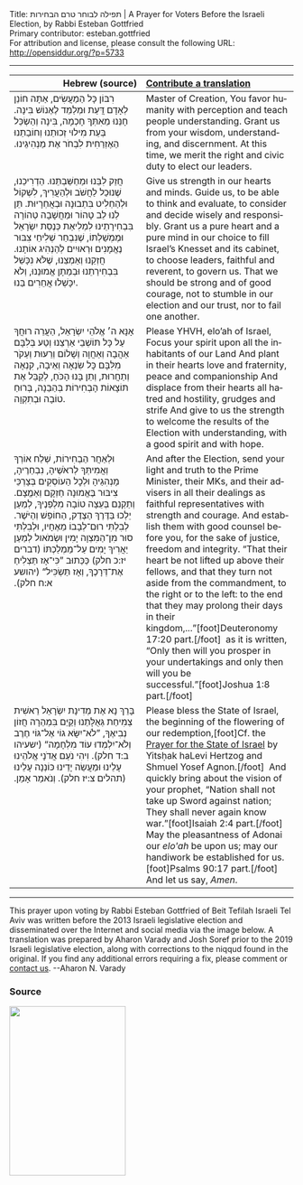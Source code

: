 <html>
<head></head>
<body>
Title: תפילה לבוחר טרם הבחירות | A Prayer for Voters Before the Israeli Election, by Rabbi Esteban Gottfried<br />
Primary contributor: esteban.gottfried<br />
For attribution and license, please consult the following URL: <a href="http://opensiddur.org/?p=5733">http://opensiddur.org/?p=5733</a>
<p />
<hr />

<table style="margin-left: auto;margin-right: auto;" class="draggable">
<thead><tr><th id="x" style="text-align: right;">Hebrew (source)</th><th style="text-align: left;"><a href="/contributing/upload/">Contribute a translation</a></th></tr></thead>
<tbody>
<tr><td style="vertical-align:top;" width="46%">
<div class="liturgy" lang="he">
רִבּוֹן כָּל הַמַעֲשִׂים,
אַתָּה חוֹנֵן לְאָדָם דֲּעַת 
וּמְלַמֵּד לֶאֶנוֹשׁ בִּינָה.
חָנֵּנוּ מֵאִתְּךָ חָכְמָה, בִּינָה וְהַשְׂכֵּל
בְּעֵת מִילוּי זְכוּתֵנוּ וְחוֹבַתֵנוּ הַאֶזְרַחִית
לִבְחֹר אֶת מַנְהִיגֵינוּ.‏
</span></div></td>
 
<td style="vertical-align:top;" width="53%"><div class="english" lang="en">
Master of Creation,
You favor humanity with perception
and teach people understanding. 
Grant us from your wisdom, understanding, and discernment. 
At this time, we merit the right and civic duty 
to elect our leaders.
</div></td></tr>


<tr><td style="vertical-align:top;" width="46%"><div class="liturgy" lang="he">
חֲזֵק לִבֵּנוּ וּמַחַשַּׁבְתֵּנוּ.
הַדְרִיכֵנוּ, שֶׁנוּכַל לַחֲשֹׁב וּלְהַעֲרִיךְ,
לִשְׁקוֹל וּלְהַחְלִיט בִּתְבוּנָה וּבְאֲחְרָיוּת.
תֵּן לַנוּ לֵב טָהוֹר וּמַחֲשָׁבָה טְהוֹרָה
בִּבְחִירָתֵינוּ לִמְלִיאַת כְּנֶסֵת יִשְׂרָאֵל וּמֶמְשַׁלְתּוֹ,
שֶׁנִבְחַר שְׁלִיחֵי צִבּוּר נֶאֱמָנִים וּרְאוּיִים לְהַנְהִיג אוֹתָנוּ.
חֲזְקֵנוּ וְאַמְצֵנוּ, 
שֶׁלֹּא נִכָּשֵׁל בִּבְחִירַתֵנוּ וּבְמַתָן אֱמוּנֵנוּ,
וְלֹא יִכָּשְׁלוּ אֲחֵרִים בַּנוּ.
</span></div></td>
 
<td style="vertical-align:top;" width="53%"><div class="english" lang="en">
Give us strength in our hearts and minds.
Guide us, to be able to think and evaluate, 
to consider and decide wisely and responsibly.
Grant us a pure heart and a pure mind 
in our choice to fill Israel’s Knesset and its cabinet,
to choose leaders, faithful and reverent, to govern us.
That we should be strong and of good courage, 
not to stumble in our election and our trust, 
nor to fail one another.
</div></td></tr>


<tr><td style="vertical-align:top;" width="46%"><div class="liturgy" lang="he">
אָנָּא ה׳ אֱלֹהֵי יִשְׂרָאֵל,
הַעֲרֵה רוּחֲךָ עַל כָּל תּוֹשְׁבֵי אַרְצֵנוּ
וְטַע בְּלִבָּם אַהֲבָה וְאַחֲוָה וְשָׁלוֹם וְרֵעּוּת
וְעַקֹר מִלִּבָּם כׇּל שִׂנְאָה וְאֵיבָה, קִנְאָה וְתַחֲרוּת, 
וְתֵן בָּנוּ הָכֹּחַ, 
לְקַבֵּל אֶת תּוֹצָאוֹת הָבְחִירוֹת בְּהַבַנָה, 
בְּרוּחַ טוֹבָה וּבְתִקְוָה.
</span></div></td>
 
<td style="vertical-align:top;" width="53%"><div class="english" lang="en">
Please YHVH, elo’ah of Israel,
Focus your spirit upon all the inhabitants of our Land 
And plant in their hearts love and fraternity, peace and companionship
And displace from their hearts all hatred and hostility, grudges and strife
And give to us the strength 
to welcome the results of the Election with understanding, 
with a good spirit and with hope.
</div></td></tr>


<tr><td style="vertical-align:top;" width="46%"><div class="liturgy" lang="he">
וּלְאַחֲר הַבְחִירוֹת,
שְׁלַח אוֹרְךָ וְאֲמִיתְּךָ לְראֹשֶׁיהָ, נִבְחַרֶיהָ, מָנְהִגַיהָ
וּלְכׇל הַעוֹסְקִים בְּצָרְכֵּי צִיבּוּר בֶּאֱמוּנָה חַזְקָם וְאַמֱצָם.
וְתַקְנֵם בְּעֵצָה טוֹבָה מִלְפַנֶיךָ, 
לְמַעַן יֵלְכוּ בַּדֶּרֶךְ הַצֶדֶק, הַחוֹפֵשׁ וְהַיֹּשֶׁר.
לְבִלְתִּי רוּם־לְבָבוֹ מֵאֶחָיו,
וּלְבִלְתִּי סוּר מִן־הַמִּצְוָה יָמִין וּשְׂמֹאול 
לְמַעַן יַאֲרִיךְ יָמִים עַל־מַמְלַכְתּוֹ <span class="citation">(דברים יז:כ חלק)</span> 
כַּכַּתוּב ”כִּי־אָז תַּצְלִיחַ אֶת־דְּרָכֶךָ, 
וְאָז תַּשְׂכִּיל“ <span class="citation">(יהושע א:ח חלק)</span>.‏
</span></div></td>
 
<td style="vertical-align:top;" width="53%"><div class="english" lang="en">
And after the Election, 
send your light and truth to the Prime Minister, their MKs, and their advisers
in all their dealings as faithful representatives with strength and courage.
And establish them with good counsel before you, 
for the sake of justice, freedom and integrity.
“That their heart be not lifted up above their fellows, 
and that they turn not aside from the commandment, to the right or to the left: 
to the end that they may prolong their days in their kingdom,...”[foot]Deuteronomy 17:20 part.[/foot]&nbsp; 
as it is written, “Only then will you prosper in your undertakings 
and only then will you be successful.”[foot]Joshua 1:8 part.[/foot]
</div></td></tr>


<tr><td style="vertical-align:top;" width="46%"><div class="liturgy" lang="he">
בָּרֵךְ נָא אֶת מְדִינָת יִשְׂרָאֵל
רֵאשִׁית צְמִיחַת גְּאֻלָּתֵנוּ
וְקַיֵּם בִּמְהֵרָה חֲזוֹן נְבִיאֶךָ,
”לֹא־יִשָּׂא גוֹי אֶל־גּוֹי חֶרֶב 
וְלֹא־יִלְמְדוּ עוֹד מִלְחָמָה“ <span class="citation">(ישעיהו ב:ד חלק)</span>.
וִיהִי נֹעַם אֲדֹנָי אֱלֹהֵינוּ עָלֵינוּ 
וּמַעֲשֵׂה יָדֵינוּ כּוֹנְנָה עָלֵינוּ <span class="citation">(תהלים צ:יז חלק)</span>.
וְנֹאמַר אָמֵן.‏
</span></div></td>
 
<td style="vertical-align:top;" width="53%"><div class="english" lang="en">
Please bless the State of Israel,
the beginning of the flowering of our redemption,[foot]Cf. the <a href="https://opensiddur.org/?p=17652">Prayer for the State of Israel</a> by Yitsḥak haLevi Hertzog and Shmuel Yosef Agnon.[/foot]&nbsp; 
And quickly bring about the vision of your prophet, 
“Nation shall not take up Sword against nation; 
They shall never again know war.”[foot]Isaiah 2:4 part.[/foot]&nbsp; 
May the pleasantness of Adonai our <em>elo'ah</em> be upon us; 
may our handiwork be established for us.[foot]Psalms 90:17 part.[/foot]&nbsp; 
And let us say, <em>Amen</em>.
</div></td></tr>
</tbody></table>

<hr />

This prayer upon voting by Rabbi Esteban Gottfried of Beit Tefilah Israeli Tel Aviv was written before the 2013 Israeli legislative election and disseminated over the Internet and social media via the image below. A translation was prepared by Aharon Varady and Josh Soref prior to the 2019 Israeli legislative election, along with corrections to the niqqud found in the original. If you find any additional errors requiring a fix, please comment or <a href="https://opensiddur.org/contact/">contact us</a>. --Aharon N. Varady

<h3>Source</h3>

<a href="https://opensiddur.org/wp-content/uploads/2013/01/תפילה-לבוחר-טרם-הבחירות.jpg"><img src="https://opensiddur.org/wp-content/uploads/2013/01/תפילה-לבוחר-טרם-הבחירות-206x300.jpg" alt="" width="206" height="300" class="alignnone size-medium wp-image-5734" /></a>
</body>
</html>